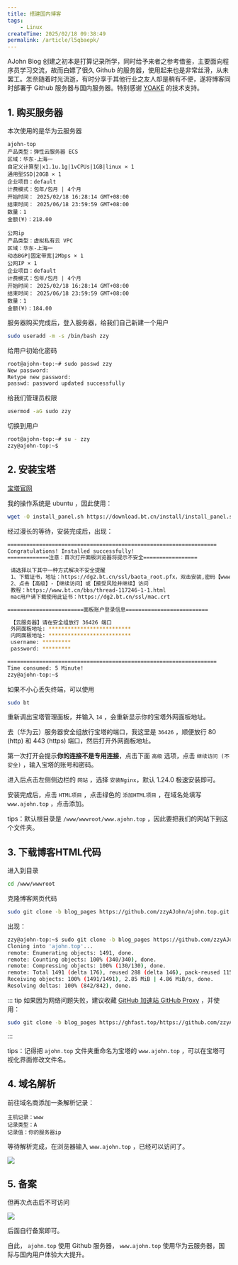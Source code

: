 ```yaml
---
title: 搭建国内博客
tags:
    - Linux
createTime: 2025/02/18 09:38:49
permalink: /article/l5qbaepk/
---
```


AJohn Blog 创建之初本是打算记录所学，同时给予来者之参考借鉴，主要面向程序员学习交流，故而白嫖了很久 Github 的服务器，使用起来也是非常丝滑，从未罢工。怎奈随着时光流逝，有时分享于其他行业之友人却是稍有不便，遂将博客同时部署于 Github 服务器与国内服务器。特别感谢 [YOAKE](https://github.com/YOYOYOAKE.png) 的技术支持。
<!-- more -->
## 1. 购买服务器

本次使用的是华为云服务器
```	
ajohn-top
产品类型：弹性云服务器 ECS
区域：华东-上海一	
自定义计算型|x1.1u.1g|1vCPUs|1GB|linux × 1
通用型SSD|20GB × 1	
企业项目：default
计费模式：包年/包月 | 4个月
开始时间： 2025/02/18 16:28:14 GMT+08:00
结束时间： 2025/06/18 23:59:59 GMT+08:00
数量：1
金额(¥)：218.00
```

```
公网ip
产品类型：虚拟私有云 VPC
区域：华东-上海一
动态BGP|固定带宽|2Mbps × 1
公网IP × 1	
企业项目：default
计费模式：包年/包月 | 4个月
开始时间： 2025/02/18 16:28:14 GMT+08:00
结束时间： 2025/06/18 23:59:59 GMT+08:00
数量：1
金额(¥)：184.00
```


服务器购买完成后，登入服务器，给我们自己新建一个用户
```bash
sudo useradd -m -s /bin/bash zzy
```

给用户初始化密码
```bash
root@ajohn-top:~# sudo passwd zzy
New password: 
Retype new password: 
passwd: password updated successfully
```


给我们管理员权限
```bash
usermod -aG sudo zzy
```


切换到用户
```bash
root@ajohn-top:~# su - zzy
zzy@ajohn-top:~$
```





## 2. 安装宝塔

[宝塔官网](https://www.bt.cn/new/download.html)

我的操作系统是 ubuntu ，因此使用：
```bash
wget -O install_panel.sh https://download.bt.cn/install/install_panel.sh && sudo bash install_panel.sh ed8484bec
```

经过漫长的等待，安装完成后，出现：
```bash
==================================================================
Congratulations! Installed successfully!
=============注意：首次打开面板浏览器将提示不安全=================

 请选择以下其中一种方式解决不安全提醒
 1、下载证书，地址：https://dg2.bt.cn/ssl/baota_root.pfx，双击安装,密码【www.bt.cn】
 2、点击【高级】-【继续访问】或【接受风险并继续】访问
 教程：https://www.bt.cn/bbs/thread-117246-1-1.html
 mac用户请下载使用此证书：https://dg2.bt.cn/ssl/mac.crt

========================面板账户登录信息==========================

 【云服务器】请在安全组放行 36426 端口
 外网面板地址: **************************
 内网面板地址: **************************
 username: *********
 password: *********

==================================================================
Time consumed: 5 Minute!
zzy@ajohn-top:~$ 
```

如果不小心丢失终端，可以使用
```bash
sudo bt
```
重新调出宝塔管理面板，并输入 `14` ，会重新显示你的宝塔外网面板地址。


去（华为云）服务器安全组放行宝塔的端口，我这里是 `36426` ，顺便放行 80 (http) 和 443 (https) 端口，然后打开外网面板地址。

第一次打开会提示**你的连接不是专用连接**，点击下面 `高级` 选项，点击 `继续访问 (不安全)` ，输入宝塔的账号和密码。


进入后点击左侧侧边栏的 `网站` ，选择 `安装Nginx`，默认 1.24.0 极速安装即可。


安装完成后，点击 `HTML项目` ，点击绿色的 `添加HTML项目` ，在域名处填写 `www.ajohn.top` ，点击添加。


tips：默认根目录是 `/www/wwwroot/www.ajohn.top` ，因此要把我们的网站下到这个文件夹。

## 3. 下载博客HTML代码

进入到目录
```bash
cd /www/wwwroot
```

克隆博客网页代码
```bash
sudo git clone -b blog_pages https://github.com/zzyAJohn/ajohn.top.git
```

出现：
```bash
zzy@ajohn-top:~$ sudo git clone -b blog_pages https://github.com/zzyAJohn/ajohn.top.git
Cloning into 'ajohn.top'...
remote: Enumerating objects: 1491, done.
remote: Counting objects: 100% (340/340), done.
remote: Compressing objects: 100% (130/130), done.
remote: Total 1491 (delta 176), reused 288 (delta 146), pack-reused 1151 (from 2)
Receiving objects: 100% (1491/1491), 2.85 MiB | 4.86 MiB/s, done.
Resolving deltas: 100% (842/842), done.
```
::: tip
如果因为网络问题失败，建议收藏 [GitHub 加速站 GitHub Proxy](https://ghfast.top/) ，并使用：
```bash
sudo git clone -b blog_pages https://ghfast.top/https://github.com/zzyAJohn/ajohn.top.git
```
:::

tips：记得把 `ajohn.top` 文件夹重命名为宝塔的 `www.ajohn.top` ，可以在宝塔可视化界面修改文件名。

## 4. 域名解析
前往域名商添加一条解析记录：
```
主机记录：www
记录类型：A
记录值：你的服务器ip
```

等待解析完成，在浏览器输入 `www.ajohn.top` ，已经可以访问了。

![](https://cdn.jsdelivr.net/gh/zzyAJohn/Blog-Image/2025-02-18/202502181755901.png)
## 5. 备案

但再次点击后不可访问

![](https://cdn.jsdelivr.net/gh/zzyAJohn/Blog-Image/2025-02-18/202502181757755.png)

后面自行备案即可。

自此， `ajohn.top` 使用 Github 服务器， `www.ajohn.top` 使用华为云服务器，国际与国内用户体验大大提升。
